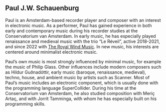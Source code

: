 ## Paul J.W. Schauenburg

Paul is an Amsterdam-based recorder player and composer with an interest in electronic music. As a performer, Paul has gained experience in both early and contemporary music during his recorder studies at the Conservatorium van Amsterdam. In early music, he has especially played renaissance and medieval music with the trio “Le Réveil”, active 2018-2021, and since 2022 with [The Royal Wind Music](https://www.royalwindmusic.org). In new music, his interests are centered around minimalist electronic music.

<!-- Paul’s own music is most strongly influenced by minimal music, for example the music of Philip Glass. Other influences include modern composers such as Hildur Guðnadóttir, early music (baroque, renaissance, medieval), techno, house, and ambient music by artists such as Scanner. Most of Paul’s music includes an electronic component, which is usually done with the programming language SuperCollider. He is currently working to improve his knowledge of computer music and programming, with the help of his composition teacher Jorrit Tamminga. -->

Paul’s own music is most strongly influenced by minimal music, for example the music of Philip Glass. Other influences include modern composers such as Hildur Guðnadóttir, early music (baroque, renaissance, medieval), techno, house, and ambient music by artists such as Scanner. Most of Paul’s music includes an electronic component, which is usually done with the programming language SuperCollider. During his time at the Conservatorium van Amsterdam, he also studied composition with Meriç Artaç, and with Jorrit Tamminga, with whom he has especially built on his programming skills.
